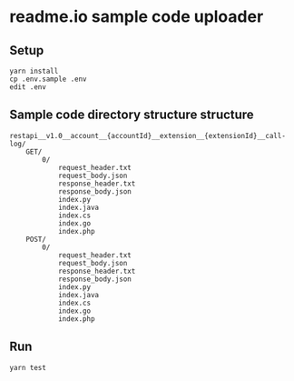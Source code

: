 # readme.io sample code uploader


## Setup

```
yarn install
cp .env.sample .env
edit .env
```


## Sample code directory structure structure

```
restapi__v1.0__account__{accountId}__extension__{extensionId}__call-log/
    GET/
        0/
            request_header.txt
            request_body.json
            response_header.txt
            response_body.json
            index.py
            index.java
            index.cs
            index.go
            index.php
    POST/
        0/
            request_header.txt
            request_body.json
            response_header.txt
            response_body.json
            index.py
            index.java
            index.cs
            index.go
            index.php
```


## Run

```
yarn test
```
